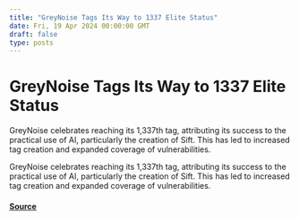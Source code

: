 ```yaml
---
title: "GreyNoise Tags Its Way to 1337 Elite Status"
date: Fri, 19 Apr 2024 00:00:00 GMT
draft: false
type: posts
---
```

# GreyNoise Tags Its Way to 1337 Elite Status





GreyNoise celebrates reaching its 1,337th tag, attributing its success to the practical use of AI, particularly the creation of Sift. This has led to increased tag creation and expanded coverage of vulnerabilities.

GreyNoise celebrates reaching its 1,337th tag, attributing its success to the practical use of AI, particularly the creation of Sift. This has led to increased tag creation and expanded coverage of vulnerabilities.

#### [Source](https://www.greynoise.io/blog/greynoise-tags-its-way-to-1337-elite-status)

